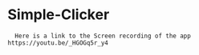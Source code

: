 # Simple-Clicker
      Here is a link to the Screen recording of the app https://youtu.be/_HGOGq5r_y4
